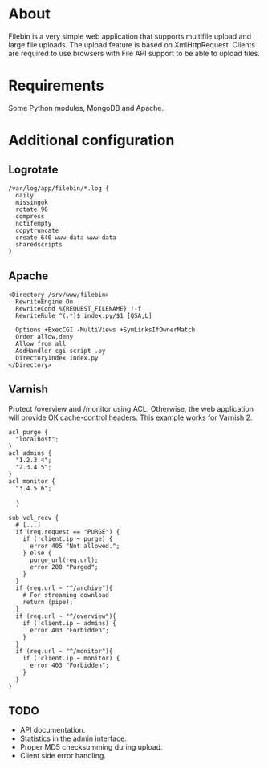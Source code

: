 About
=====
Filebin is a very simple web application that supports multifile upload and large file uploads. The upload feature is based on XmlHttpRequest. Clients are required to use browsers with File API support to be able to upload files.

Requirements
============
Some Python modules, MongoDB and Apache.

Additional configuration
========================

Logrotate
---------
    /var/log/app/filebin/*.log {
      daily
      missingok
      rotate 90
      compress
      notifempty
      copytruncate
      create 640 www-data www-data
      sharedscripts
    }

Apache
------
    <Directory /srv/www/filebin>
      RewriteEngine On
      RewriteCond %{REQUEST_FILENAME} !-f
      RewriteRule ^(.*)$ index.py/$1 [QSA,L]
    
      Options +ExecCGI -MultiViews +SymLinksIfOwnerMatch
      Order allow,deny
      Allow from all
      AddHandler cgi-script .py
      DirectoryIndex index.py
    </Directory>

Varnish
-------
Protect /overview and /monitor using ACL. Otherwise, the web application will provide OK cache-control headers. This example works for Varnish 2.

    acl purge {
      "localhost";
    }
    acl admins {
      "1.2.3.4";
      "2.3.4.5";
    }
    acl monitor {
      "3.4.5.6";
    }
    
    sub vcl_recv {
      # [...]
      if (req.request == "PURGE") {
        if (!client.ip ~ purge) {
          error 405 "Not allowed.";
        } else {
          purge_url(req.url);
          error 200 "Purged";
        }
      }
      if (req.url ~ "^/archive"){
        # For streaming download
        return (pipe);
      }
      if (req.url ~ "^/overview"){
        if (!client.ip ~ admins) {
          error 403 "Forbidden";
        }
      }
      if (req.url ~ "^/monitor"){
        if (!client.ip ~ monitor) {
          error 403 "Forbidden";
        }
      }
    }

TODO
----
* API documentation.
* Statistics in the admin interface.
* Proper MD5 checksumming during upload.
* Client side error handling.
